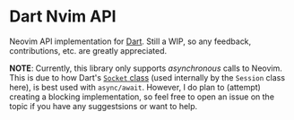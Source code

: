 # Dart Nvim API
Neovim API implementation for [Dart](dart.dev). Still a WIP, so
any feedback, contributions, etc. are greatly appreciated.

__NOTE__: Currently, this library
only supports _asynchronous_ calls to Neovim. This is due to how
Dart's [`Socket` class](https://api.dartlang.org/stable/2.5.2/dart-io/Socket-class.html) (used
internally by the `Session` class here), is best used with `async/await`. However,
I do plan to (attempt) creating a blocking implementation, so feel free to open an issue
on the topic if you have any suggestsions or want to help.
